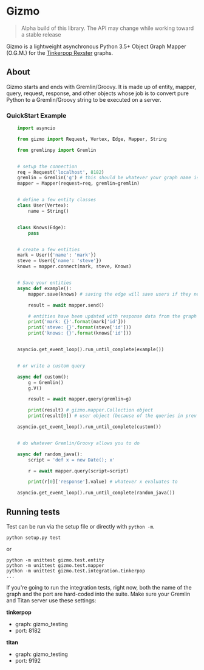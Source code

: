 Gizmo
=====

> Alpha build of this library. The API may change while working toward a stable release

 Gizmo is a lightweight asynchronous Python 3.5+ Object Graph Mapper (O.G.M.) for the [Tinkerpop Rexster](http://tinkerpop.apache.org) graphs.


## About

Gizmo starts and ends with Gremlin/Groovy. It is made up of entity, mapper, query, request, response, and other objects whose job is to convert pure Python to a Gremlin/Groovy string to be executed on a server.


### QuickStart Example

```python
    import asyncio

    from gizmo import Request, Vertex, Edge, Mapper, String

    from gremlinpy import Gremlin


    # setup the connection
    req = Request('localhost', 8182)
    gremlin = Gremlin('g') # this should be whatever your graph name is
    mapper = Mapper(request=req, gremlin=gremlin)


    # define a few entity classes
    class User(Vertex):
        name = String()


    class Knows(Edge):
        pass


    # create a few entities
    mark = User({'name': 'mark'})
    steve = User({'name': 'steve'})
    knows = mapper.connect(mark, steve, Knows)


    # Save your entities
    async def example():
        mapper.save(knows) # saving the edge will save users if they needed

        result = await mapper.send()

        # entities have been updated with response data from the graph
        print('mark: {}'.format(mark['id']))
        print('steve: {}'.format(steve['id']))
        print('knows: {}'.format(knows['id']))


    asyncio.get_event_loop().run_until_complete(example())


    # or write a custom query

    async def custom():
        g = Gremlin()
        g.V()

        result = await mapper.query(gremlin=g)

        print(result) # gizmo.mapper.Collection object
        print(result[0]) # user object (because of the queries in prev example)

    asyncio.get_event_loop().run_until_complete(custom())


    # do whatever Gremlin/Groovy allows you to do

    async def random_java():
        script = 'def x = new Date(); x'

        r = await mapper.query(script=script)

        print(r[0]['response'].value) # whatever x evaluates to

    asyncio.get_event_loop().run_until_complete(random_java())
```

## Running tests

Test can be run via the setup file or directly with `python -m`.

```
python setup.py test
```

or

```
python -m unittest gizmo.test.entity
python -m unittest gizmo.test.mapper
python -m unittest gizmo.test.integration.tinkerpop
...
```

If you're going to run the integration tests, right now, both the name of the graph and the port are hard-coded into the suite. Make sure your Gremlin and Titan server use these settings:

__tinkerpop__
* graph: gizmo_testing
* port: 8182

__titan__
* graph: gizmo_testing
* port: 9192

